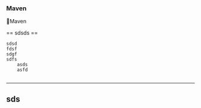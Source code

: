 ### Maven

:arrow_down_small:Maven

== sdsds ==

```
sdsd
fdsf
sdgf
sdfs
	asds
	asfd
	
```

---

## sds

